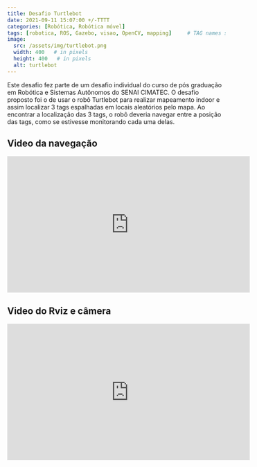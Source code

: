 ```yaml
---
title: Desafio Turtlebot
date: 2021-09-11 15:07:00 +/-TTTT
categories: [Robótica, Robótica móvel]
tags: [robotica, ROS, Gazebo, visao, OpenCV, mapping]     # TAG names should always be lowercase
image:
  src: /assets/img/turtlebot.png
  width: 400   # in pixels
  height: 400   # in pixels
  alt: turtlebot
---
```


Este desafio fez parte de um desafio individual do curso de pós graduação em Robótica e Sistemas Autônomos do SENAI CIMATEC. O desafio proposto foi o de usar o robô Turtlebot  para realizar mapeamento indoor e assim localizar 3 tags espalhadas em locais aleatórios pelo mapa. Ao encontrar a localização das 3 tags, o robô deveria navegar entre a posição das tags, como se estivesse monitorando cada uma delas.

## Video da navegação
<iframe width="560" height="315" src="https://www.youtube.com/embed/ornr4kXWETE" title="YouTube video player" frameborder="0" allow="accelerometer; autoplay; clipboard-write; encrypted-media; gyroscope; picture-in-picture" allowfullscreen></iframe>

<br>

## Video do Rviz e câmera 
<iframe width="560" height="315" src="https://www.youtube.com/embed/U6Uo1FcHxVk" title="YouTube video player" frameborder="0" allow="accelerometer; autoplay; clipboard-write; encrypted-media; gyroscope; picture-in-picture" allowfullscreen></iframe>